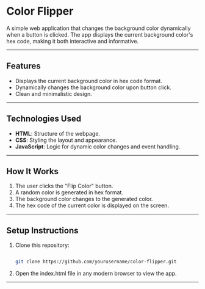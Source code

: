 # Color Flipper

A simple web application that changes the background color dynamically when a button is clicked. The app displays the current background color's hex code, making it both interactive and informative.

---

## Features

- Displays the current background color in hex code format.
- Dynamically changes the background color upon button click.
- Clean and minimalistic design.

---

## Technologies Used

- **HTML**: Structure of the webpage.
- **CSS**: Styling the layout and appearance.
- **JavaScript**: Logic for dynamic color changes and event handling.

---

## How It Works

1. The user clicks the "Flip Color" button.
2. A random color is generated in hex format.
3. The background color changes to the generated color.
4. The hex code of the current color is displayed on the screen.

---

## Setup Instructions

1. Clone this repository:

   ```bash

   git clone https://github.com/yourusername/color-flipper.git


2. Open the index.html file in any modern browser to view the app.

---

